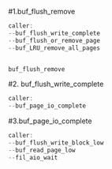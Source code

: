 #1.buf_flush_remove

```cpp
caller:
--buf_flush_write_complete
--buf_flush_or_remove_page
--buf_LRU_remove_all_pages


buf_flush_remove
```

#2. buf_flush_write_complete

```cpp
caller:
--buf_page_io_complete
```

#3.buf_page_io_complete

```cpp
caller:
--buf_flush_write_block_low
--buf_read_page_low
--fil_aio_wait
```
